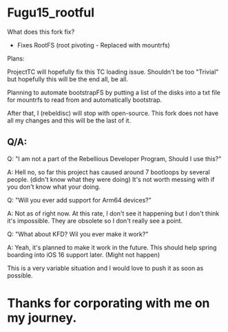 # Fugu15_rootful

What does this fork fix?

* Fixes RootFS (root pivoting - Replaced with mountrfs)

Plans:

ProjectTC will hopefully fix this TC loading issue. Shouldn't be too "Trivial" but hopefully this will be the end all, be all.

Planning to automate bootstrapFS by putting a list of the disks into a txt file for mountrfs to read from and automatically bootstrap.

After that, I (rebeldisc) will stop with open-source. This fork does not have all my changes and this will be the last of it. 

## Q/A:

Q:
"I am not a part of the Rebellious Developer Program, Should I use this?"

A:
Hell no, so far this project has caused around 7 bootloops by several people. (didn't know what they were doing)
It's not worth messing with if you don't know what your doing.

Q:
"Will you ever add support for Arm64 devices?"

A:
Not as of right now. At this rate, I don't see it happening but I don't think it's impossible.
They are obsolete so I don't really see a point.

Q:
"What about KFD? Wil you ever make it work?"

A:
Yeah, it's planned to make it work in the future. This should help spring boarding into iOS 16 support later. (Might not happen)

This is a very variable situation and I would love to push it as soon as possible.



# Thanks for corporating with me on my journey.

